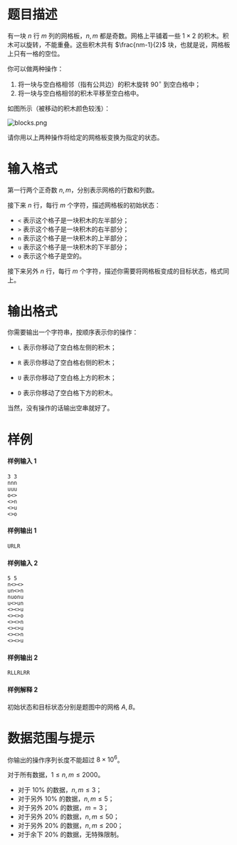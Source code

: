 
# 题目描述

有一块 $n$ 行 $m$ 列的网格板，$n, m$ 都是奇数。网格上平铺着一些 $1\times2$ 的积木。积木可以旋转，不能重叠。这些积木共有 $\frac{nm-1}{2}$ 块，也就是说，网格板上只有一格的空位。

你可以做两种操作：

1. 将一块与空白格相邻（指有公共边）的积木旋转 $90^\circ$ 到空白格中；
2. 将一块与空白格相邻的积木平移至空白格中。

如图所示（被移动的积木颜色较浅）：

![blocks.png](/source/guoj/1169/img/aHR0cHM6Ly9sb2otaW1nLnVweXVuLm1lbmNpLm1lbXNldDAuY24vMjAxOS8wNC8yNy81Y2M0Njk5NmI1M2ZmLnBuZw==.png)

请你用以上两种操作将给定的网格板变换为指定的状态。

# 输入格式

第一行两个正奇数 $n, m$，分别表示网格的行数和列数。

接下来 $n$ 行，每行 $m$ 个字符，描述网格板的初始状态：

* ```<``` 表示这个格子是一块积木的左半部分；
* ```>``` 表示这个格子是一块积木的右半部分；
* ```n``` 表示这个格子是一块积木的上半部分；
* ```u``` 表示这个格子是一块积木的下半部分；
* ```o``` 表示这个格子是空的。

接下来另外 $n$ 行，每行 $m$ 个字符，描述你需要将网格板变成的目标状态，格式同上。


# 输出格式

你需要输出一个字符串，按顺序表示你的操作：

* ```L``` 表示你移动了空白格左侧的积木；

* ```R``` 表示你移动了空白格右侧的积木；

* ```U``` 表示你移动了空白格上方的积木；

* ```D``` 表示你移动了空白格下方的积木。

当然，没有操作的话输出空串就好了。


# 样例

#### 样例输入 1

```plain
3 3
nnn
uuu
o<>
<>n
<>u
<>o
```

#### 样例输出 1

```plain
URLR
```

#### 样例输入 2

```plain
5 5
n<><>
un<>n
nuonu
u<>un
<><>u
<><>o
<><>n
<><>u
<><>n
<><>u
```

#### 样例输出 2

```plain
RLLRLRR
```

#### 样例解释 2

初始状态和目标状态分别是题图中的网格 $A,B$。


# 数据范围与提示

你输出的操作序列长度不能超过 $8\times10^6$。

对于所有数据，$1\le n, m\le 2000$。

* 对于 $10\%$ 的数据，$n,m\le 3$；
* 对于另外 $10\%$ 的数据，$n,m \le 5$；
* 对于另外 $20\%$ 的数据，$m=3$；
* 对于另外 $20\%$ 的数据，$n,m \le 50$；
* 对于另外 $20\%$ 的数据，$n,m \le 200$；
* 对于余下 $20\%$ 的数据，无特殊限制。


